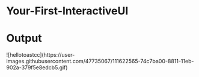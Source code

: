 # Your-First-InteractiveUI

<h1>Output</h1>
![hellotoastcc](https://user-images.githubusercontent.com/47735067/111622565-74c7ba00-8811-11eb-902a-379f5e8edcb5.gif)
